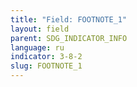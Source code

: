 ```yaml
---
title: "Field: FOOTNOTE_1"
layout: field
parent: SDG_INDICATOR_INFO
language: ru
indicator: 3-8-2
slug: FOOTNOTE_1
---
```

[^1]: http://www.oecd-ilibrary.org/social-issues-migration-health/a-system-of-health-accounts/classification-of-health-care-financing-schemes-icha-hf_9789264116016-9-en